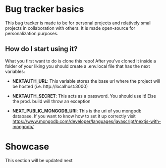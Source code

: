 # Bug tracker basics
This bug tracker is made to be for personal projects and relatively small projects in collaboration with others. It is made open-source for personalization purposes.

## How do I start using it?
What you first want to do is clone this repo!
After you've cloned it inside a folder of your liking you should create a .env.local file
that has the next variables:

* **NEXTAUTH_URL**: This variable stores the base url where the project will be hosted (i.e. http://localhost:3000)

* **NEXTAUTH_SECRET**: This acts as a password. You should use it! Else the prod. build will throw an exception

* **NEXT_PUBLIC_MONGODB_URI**: This is the uri of you mongodb database. If you want to know how to set it up correctly visit https://www.mongodb.com/developer/languages/javascript/nextjs-with-mongodb/

# Showcase
This section will be updated next